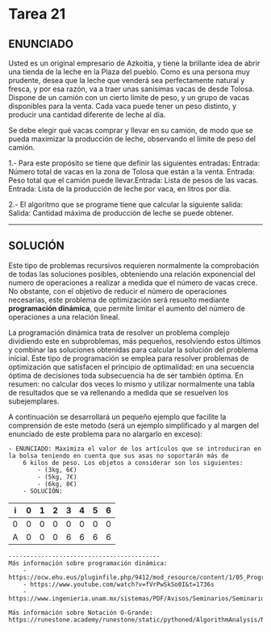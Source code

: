 ﻿# Tarea 21

## ENUNCIADO
Usted es un original empresario de Azkoitia, y tiene la brillante idea de abrir una tienda de la leche en la Plaza del pueblo. 
Como es una persona muy prudente, desea que la leche que venderá sea perfectamente natural y fresca, y por esa razón, va a 
traer unas sanísimas vacas de desde Tolosa. Dispone de un camión con un cierto límite de peso, y un grupo de vacas disponibles 
para la venta. Cada vaca puede tener un peso distinto, y producir una cantidad diferente de leche al día.
	
Se debe elegir qué vacas comprar y llevar en su camión, de modo que se pueda maximizar la producción de leche, observando el límite 
de peso del camión.
	
1.- Para este propósito se tiene que definir las siguientes entradas:
	Entrada: Número total de vacas en la zona de Tolosa que están a la venta.
	Entrada: Peso total que el camión puede llevar.Entrada: Lista de pesos de las vacas.
	Entrada: Lista de la producción de leche por vaca, en litros por día.
	
2.- El algoritmo que se programe tiene que calcular la siguiente salida:
	Salida: Cantidad máxima de producción de leche se puede obtener.
___

## SOLUCIÓN
Este tipo de problemas recursivos requieren normalmente la comprobación de todas las soluciones posibles, obteniendo una relación 
exponencial del numero de operaciones a realizar a medida que el número de vacas crece. No obstante, con el objetivo de reducir 
el número de operaciones necesarias, este problema de optimización será resuelto mediante **programación dinámica**, que permite 
limitar el aumento del número de operaciones a una relación lineal.
	
La programación dinámica trata de resolver un problema complejo dividiendo este en subproblemas, más pequeños, resolviendo estos últimos
y combinar las soluciones obtenidas para calcular la solución del problema inicial. Este tipo de programación se emplea para resolver 
problemas de optimización que satisfacen el principio de optimalidad: en una secuencia óptima de decisiones toda subsecuencia ha de ser 
también óptima. En resumen: no calcular dos veces lo mismo y utilizar normalmente una tabla de resultados que se va rellenando a medida 
que se resuelven los subejemplares.
	
A continuación se desarrollará un pequeño ejemplo que facilite la comprensión de este metodo (será un ejemplo simplificado y al margen 
del enunciado de este problema para no alargarlo en exceso):
	
	- ENUNCIADO: Maximiza el valor de los artículos que se introduciran en la bolsa teniendo en cuenta que sus asas no soportarán más de 
		6 kilos de peso. Los objetos a considerar son los siguientes:
			- (3kg, 6€)
			- (5kg, 7€)
			- (6kg, 8€)
		- SOLUCIÓN:
		
		
| i | 0 | 1 | 2 | 3 | 4 | 5 | 6 |
| -- | -- | -- | -- | -- | -- | -- | -- |
| 0 | 0 | 0 | 0 | 0 | 0 | 0 | 0 |
| A | 0 | 0 | 0 | 6 | 6 | 6 | 6 |
	
	
	------------------------------------------
	Más información sobre programación dinámica: 
		- https://ocw.ehu.eus/pluginfile.php/9412/mod_resource/content/1/05_Programacion_Dinamica/05_Programacion_Dinamica.pdf
		- https://www.youtube.com/watch?v=fVrPwSkSo0I&t=1736s
		- https://www.ingenieria.unam.mx/sistemas/PDF/Avisos/Seminarios/SeminarioV/Sesion6_IdaliaFlores_20abr15.pdf
	
	Más información sobre Notación O-Grande: https://runestone.academy/runestone/static/pythoned/AlgorithmAnalysis/NotacionOGrande.html
